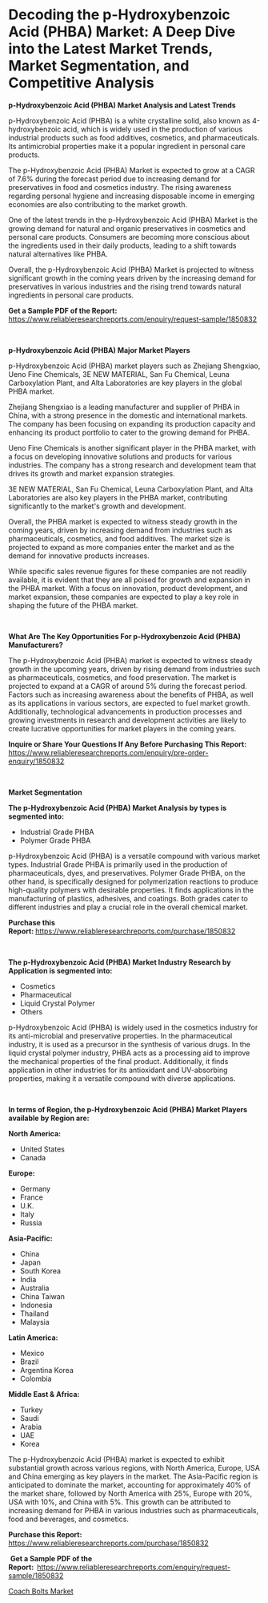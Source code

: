 <p><h1>Decoding the p-Hydroxybenzoic Acid (PHBA) Market: A Deep Dive into the Latest Market Trends, Market Segmentation, and Competitive Analysis</h1></p><p><strong>p-Hydroxybenzoic Acid (PHBA) Market Analysis and Latest Trends</strong></p>
<p><p>p-Hydroxybenzoic Acid (PHBA) is a white crystalline solid, also known as 4-hydroxybenzoic acid, which is widely used in the production of various industrial products such as food additives, cosmetics, and pharmaceuticals. Its antimicrobial properties make it a popular ingredient in personal care products.</p><p>The p-Hydroxybenzoic Acid (PHBA) Market is expected to grow at a CAGR of 7.6% during the forecast period due to increasing demand for preservatives in food and cosmetics industry. The rising awareness regarding personal hygiene and increasing disposable income in emerging economies are also contributing to the market growth.</p><p>One of the latest trends in the p-Hydroxybenzoic Acid (PHBA) Market is the growing demand for natural and organic preservatives in cosmetics and personal care products. Consumers are becoming more conscious about the ingredients used in their daily products, leading to a shift towards natural alternatives like PHBA.</p><p>Overall, the p-Hydroxybenzoic Acid (PHBA) Market is projected to witness significant growth in the coming years driven by the increasing demand for preservatives in various industries and the rising trend towards natural ingredients in personal care products.</p></p>
<p><strong>Get a Sample PDF of the Report:&nbsp;</strong> <a href="https://www.reliableresearchreports.com/enquiry/request-sample/1850832">https://www.reliableresearchreports.com/enquiry/request-sample/1850832</a></p>
<p>&nbsp;</p>
<p><strong>p-Hydroxybenzoic Acid (PHBA) Major Market Players</strong></p>
<p><p>p-Hydroxybenzoic Acid (PHBA) market players such as Zhejiang Shengxiao, Ueno Fine Chemicals, 3E NEW MATERIAL, San Fu Chemical, Leuna Carboxylation Plant, and Alta Laboratories are key players in the global PHBA market.</p><p>Zhejiang Shengxiao is a leading manufacturer and supplier of PHBA in China, with a strong presence in the domestic and international markets. The company has been focusing on expanding its production capacity and enhancing its product portfolio to cater to the growing demand for PHBA.</p><p>Ueno Fine Chemicals is another significant player in the PHBA market, with a focus on developing innovative solutions and products for various industries. The company has a strong research and development team that drives its growth and market expansion strategies.</p><p>3E NEW MATERIAL, San Fu Chemical, Leuna Carboxylation Plant, and Alta Laboratories are also key players in the PHBA market, contributing significantly to the market's growth and development.</p><p>Overall, the PHBA market is expected to witness steady growth in the coming years, driven by increasing demand from industries such as pharmaceuticals, cosmetics, and food additives. The market size is projected to expand as more companies enter the market and as the demand for innovative products increases.</p><p>While specific sales revenue figures for these companies are not readily available, it is evident that they are all poised for growth and expansion in the PHBA market. With a focus on innovation, product development, and market expansion, these companies are expected to play a key role in shaping the future of the PHBA market.</p></p>
<p>&nbsp;</p>
<p><strong>What Are The Key Opportunities For p-Hydroxybenzoic Acid (PHBA) Manufacturers?</strong></p>
<p><p>The p-Hydroxybenzoic Acid (PHBA) market is expected to witness steady growth in the upcoming years, driven by rising demand from industries such as pharmaceuticals, cosmetics, and food preservation. The market is projected to expand at a CAGR of around 5% during the forecast period. Factors such as increasing awareness about the benefits of PHBA, as well as its applications in various sectors, are expected to fuel market growth. Additionally, technological advancements in production processes and growing investments in research and development activities are likely to create lucrative opportunities for market players in the coming years.</p></p>
<p><strong>Inquire or Share Your Questions If Any Before Purchasing This Report:</strong> <a href="https://www.reliableresearchreports.com/enquiry/pre-order-enquiry/1850832">https://www.reliableresearchreports.com/enquiry/pre-order-enquiry/1850832</a></p>
<p>&nbsp;</p>
<p><strong>Market Segmentation</strong></p>
<p><strong>The p-Hydroxybenzoic Acid (PHBA) Market Analysis by types is segmented into:</strong></p>
<p><ul><li>Industrial Grade PHBA</li><li>Polymer Grade PHBA</li></ul></p>
<p><p>p-Hydroxybenzoic Acid (PHBA) is a versatile compound with various market types. Industrial Grade PHBA is primarily used in the production of pharmaceuticals, dyes, and preservatives. Polymer Grade PHBA, on the other hand, is specifically designed for polymerization reactions to produce high-quality polymers with desirable properties. It finds applications in the manufacturing of plastics, adhesives, and coatings. Both grades cater to different industries and play a crucial role in the overall chemical market.</p></p>
<p><strong>Purchase this Report:&nbsp;</strong><a href="https://www.reliableresearchreports.com/purchase/1850832">https://www.reliableresearchreports.com/purchase/1850832</a></p>
<p>&nbsp;</p>
<p><strong>The p-Hydroxybenzoic Acid (PHBA) Market Industry Research by Application is segmented into:</strong></p>
<p><ul><li>Cosmetics</li><li>Pharmaceutical</li><li>Liquid Crystal Polymer</li><li>Others</li></ul></p>
<p><p>p-Hydroxybenzoic Acid (PHBA) is widely used in the cosmetics industry for its anti-microbial and preservative properties. In the pharmaceutical industry, it is used as a precursor in the synthesis of various drugs. In the liquid crystal polymer industry, PHBA acts as a processing aid to improve the mechanical properties of the final product. Additionally, it finds application in other industries for its antioxidant and UV-absorbing properties, making it a versatile compound with diverse applications.</p></p>
<p>&nbsp;</p>
<p><strong>In terms of Region, the p-Hydroxybenzoic Acid (PHBA) Market Players available by Region are:</strong></p>
<p>
    <p> <strong> North America: </strong>
        <ul>
            <li>United States</li>
            <li>Canada</li>
        </ul>
        </p> 
    <p> <strong> Europe: </strong>
        <ul>
            <li>Germany</li>
            <li>France</li>
            <li>U.K.</li>
            <li>Italy</li>
            <li>Russia</li>
        </ul>
        </p> 
    <p> <strong> Asia-Pacific: </strong>
        <ul>
            <li>China</li>
            <li>Japan</li>
            <li>South Korea</li>
            <li>India</li>
            <li>Australia</li>
            <li>China Taiwan</li>
            <li>Indonesia</li>
            <li>Thailand</li>
            <li>Malaysia</li>
        </ul>
        </p> 
    <p> <strong> Latin America: </strong>
        <ul>
            <li>Mexico</li>
            <li>Brazil</li>
            <li>Argentina Korea</li>
            <li>Colombia</li>
        </ul>
        </p> 
    <p> <strong> Middle East & Africa: </strong>
        <ul>
            <li>Turkey</li>
            <li>Saudi</li>
            <li>Arabia</li>
            <li>UAE</li>
            <li>Korea</li>
        </ul>
    </p>
    </p>
<p><p>The p-Hydroxybenzoic Acid (PHBA) market is expected to exhibit substantial growth across various regions, with North America, Europe, USA and China emerging as key players in the market. The Asia-Pacific region is anticipated to dominate the market, accounting for approximately 40% of the market share, followed by North America with 25%, Europe with 20%, USA with 10%, and China with 5%. This growth can be attributed to increasing demand for PHBA in various industries such as pharmaceuticals, food and beverages, and cosmetics.</p></p>
<p><strong>Purchase this Report: </strong><a href="https://www.reliableresearchreports.com/purchase/1850832">https://www.reliableresearchreports.com/purchase/1850832</a></p>
<p>&nbsp;<strong>Get a Sample PDF of the Report:&nbsp;&nbsp;</strong><a href="https://www.reliableresearchreports.com/enquiry/request-sample/1850832">https://www.reliableresearchreports.com/enquiry/request-sample/1850832</a></p>
<p><strong></strong></p>
<p><p><a href="https://github.com/angelajermaine/Market-Research-Report-List-2/blob/main/coach-bolts-market.md">Coach Bolts Market</a></p></p>